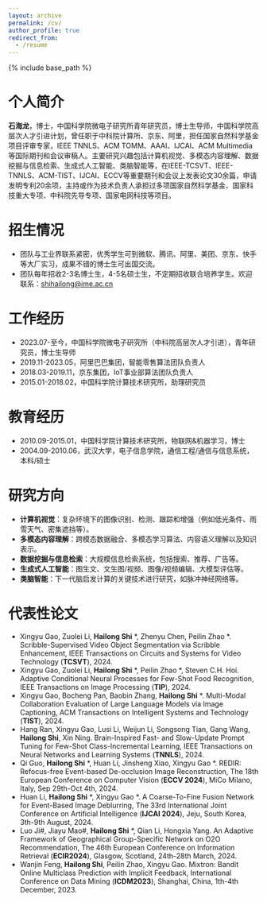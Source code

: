 ```yaml
---
layout: archive
permalink: /cv/
author_profile: true
redirect_from:
  - /resume
---
```


{% include base_path %}

个人简介
======
**石海龙**，博士，中国科学院微电子研究所青年研究员，博士生导师，中国科学院高层次人才引进计划，曾任职于中科院计算所、京东、阿里，担任国家自然科学基金项目评审专家，IEEE TNNLS、ACM TOMM、AAAI、IJCAI、ACM Multimedia等国际期刊和会议审稿人。主要研究兴趣包括计算机视觉、多模态内容理解、数据挖掘与信息检索、生成式人工智能、类脑智能等，在IEEE-TCSVT、IEEE-TNNLS、ACM-TIST、IJCAI、ECCV等重要期刊和会议上发表论文30余篇，申请发明专利20余项，主持或作为技术负责人承担过多项国家自然科学基金、国家科技重大专项、中科院先导专项、国家电网科技等项目。

招生情况
======
* 团队与工业界联系紧密，优秀学生可到微软、腾讯、阿里、美团、京东、快手等大厂实习，成果不错的博士生可出国交流。
* 团队每年招收2-3名博士生，4-5名硕士生，不定期招收联合培养学生。欢迎联系：shihailong@ime.ac.cn

工作经历
======
* 2023.07-至今，中国科学院微电子研究所（中科院高层次人才引进），青年研究员，博士生导师
* 2019.11-2023.05，阿里巴巴集团，智能零售算法团队负责人
* 2018.03-2019.11，京东集团，IoT事业部算法团队负责人
* 2015.01-2018.02，中国科学院计算技术研究所，助理研究员

教育经历
======
* 2010.09-2015.01，中国科学院计算技术研究所，物联网&机器学习，博士
* 2004.09-2010.06，武汉大学，电子信息学院，通信工程/通信与信息系统，本科/硕士

研究方向
======
* **计算机视觉**：复杂环境下的图像识别、检测、跟踪和增强（例如低光条件、雨雪天气、密集遮挡等）。
* **多模态内容理解**：跨模态数据融合、多模态学习算法、内容语义理解以及知识表示。
* **数据挖掘与信息检索**：大规模信息检索系统，包括搜索、推荐、广告等。
* **生成式人工智能**：图生文、文生图/视频、图像/视频编辑、大模型评估等。
* **类脑智能**：下一代脑启发计算的关键技术进行研究，如脉冲神经网络等。

代表性论文
======
* Xingyu Gao, Zuolei Li, **Hailong Shi** *, Zhenyu Chen, Peilin Zhao *. Scribble-Supervised Video Object Segmentation via Scribble Enhancement, IEEE Transactions on Circuits and Systems for Video Technology (**TCSVT**), 2024.
* Xingyu Gao, Zuolei Li, **Hailong Shi** *, Peilin Zhao *, Steven C.H. Hoi. Adaptive Conditional Neural Processes for Few-Shot Food Recognition, IEEE Transactions on Image Processing (**TIP**), 2024.
* Xingyu Gao, Bocheng Pan, Baobin Zhang, **Hailong Shi** *. Multi-Modal Collaboration Evaluation of Large Language Models via Image Captioning, ACM Transactions on Intelligent Systems and Technology (**TIST**), 2024.
* Hang Ran, Xingyu Gao, Lusi Li, Weijun Li, Songsong Tian, Gang Wang, **Hailong Shi**, Xin Ning. Brain-Inspired Fast- and Slow-Update Prompt Tuning for Few-Shot Class-Incremental Learning, IEEE Transactions on Neural Networks and Learning Systems (**TNNLS**), 2024.
* Qi Guo, **Hailong Shi** *, Huan Li, Jinsheng Xiao, Xingyu Gao *. REDIR: Refocus-free Event-based De-occlusion Image Reconstruction, The 18th European Conference on Computer Vision (**ECCV 2024**), MiCo Milano, Italy, Sep 29th-Oct 4th, 2024.
* Huan Li, **Hailong Shi** *, Xingyu Gao *. A Coarse-To-Fine Fusion Network for Event-Based Image Deblurring, The 33rd International Joint Conference on Artificial Intelligence (**IJCAI 2024**), Jeju, South Korea, 3th-9th August, 2024. 
* Luo Ji#, Jiayu Mao#, **Hailong Shi** *, Qian Li, Hongxia Yang. An Adaptive Framework of Geographical Group-Specific Network on O2O Recommendation, The 46th European Conference on Information Retrieval (**ECIR2024**), Glasgow, Scotland, 24th-28th March, 2024. 
* Wanjin Feng, **Hailong Shi**, Peilin Zhao, Xingyu Gao. Mixtron: Bandit Online Multiclass Prediction with Implicit Feedback, International Conference on Data Mining (**ICDM2023**), Shanghai, China, 1th-4th December, 2023. 
